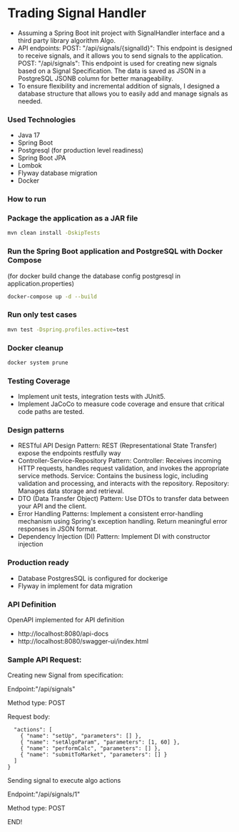 # Trading Signal Handler
* Assuming a Spring Boot init project with SignalHandler interface and a third party library algorithm Algo.
* API endpoints:
POST: "/api/signals/{signalId}": This endpoint is designed to receive signals, and it allows you to send signals to the application.
POST: "/api/signals": This endpoint is used for creating new signals based on a Signal Specification. The data is saved as JSON in a PostgreSQL JSONB column for better manageability.
* To ensure flexibility and incremental addition of signals, I designed a database structure that allows you to easily add and manage signals as needed.

### Used Technologies

* Java 17
* Spring Boot
* Postgresql (for production level readiness)
* Spring Boot JPA
* Lombok
* Flyway database migration
* Docker

### How to run

### Package the application as a JAR file

```sh
mvn clean install -DskipTests
```

### Run the Spring Boot application and PostgreSQL with Docker Compose
(for docker build change the database config postgresql in application.properties)

```sh
docker-compose up -d --build
```

### Run only test cases

```sh
mvn test -Dspring.profiles.active=test
```
### Docker cleanup

```sh
docker system prune
```

### Testing Coverage

* Implement unit tests, integration tests with JUnit5.
* Implement JaCoCo to measure code coverage and ensure that critical code paths are tested.

### Design patterns

* RESTful API Design Pattern: REST (Representational State Transfer) expose the endpoints restfully way
* Controller-Service-Repository Pattern:
  Controller: Receives incoming HTTP requests, handles request validation, and invokes the appropriate service methods.
  Service: Contains the business logic, including validation and processing, and interacts with the repository.
  Repository: Manages data storage and retrieval.
* DTO (Data Transfer Object) Pattern: Use DTOs to transfer data between your API and the client.
* Error Handling Patterns: Implement a consistent error-handling mechanism using Spring's exception handling. Return meaningful error responses in JSON format.
* Dependency Injection (DI) Pattern: Implement DI with constructor injection

### Production ready

* Database PostgresSQL is configured for dockerige
* Flyway in implement for data migration

### API Definition

OpenAPI implemented for API definition
* http://localhost:8080/api-docs
* http://localhost:8080/swagger-ui/index.html


### Sample API Request:

Creating new Signal from specification:

Endpoint:"/api/signals"

Method type: POST

Request body:

``` {
  "actions": [
    { "name": "setUp", "parameters": [] },
    { "name": "setAlgoParam", "parameters": [1, 60] },
    { "name": "performCalc", "parameters": [] },
    { "name": "submitToMarket", "parameters": [] }
  ]
}
```

Sending signal to execute algo actions

Endpoint:"/api/signals/1"

Method type: POST

END!
